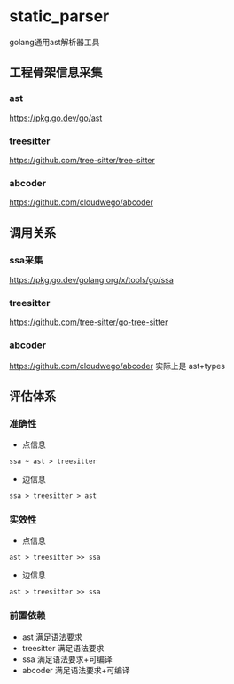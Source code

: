 # static_parser
golang通用ast解析器工具

## 工程骨架信息采集

### ast
https://pkg.go.dev/go/ast

### treesitter
https://github.com/tree-sitter/tree-sitter

### abcoder
https://github.com/cloudwego/abcoder

## 调用关系
### ssa采集
https://pkg.go.dev/golang.org/x/tools/go/ssa

### treesitter
https://github.com/tree-sitter/go-tree-sitter

### abcoder
https://github.com/cloudwego/abcoder
实际上是 ast+types

## 评估体系
### 准确性
- 点信息
```text
ssa ~ ast > treesitter
```
- 边信息
```text
ssa > treesitter > ast
```

### 实效性
- 点信息
```text
ast > treesitter >> ssa
```
- 边信息
```text
ast > treesitter >> ssa
```

### 前置依赖
- ast 满足语法要求
- treesitter 满足语法要求
- ssa 满足语法要求+可编译
- abcoder 满足语法要求+可编译